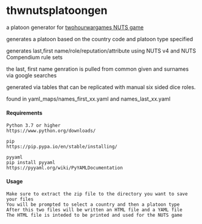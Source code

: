 # thwnutsplatoongen
a platoon generator for [twohourwargames NUTS game](http://www.twohourwargames.com/ww2.html)

generates a platoon based on the country code and platoon type specified 

generates last,first name/role/reputation/attribute using NUTS v4 and NUTS Compendium rule sets

the last, first name genration is pulled from common given and surnames via google searches

generated via tables that can be replicated with manual six sided dice roles. 

found in yaml_maps/names_first_xx.yaml and names_last_xx.yaml

#### Requirements

    Python 3.7 or higher 
    https://www.python.org/downloads/

    pip
    https://pip.pypa.io/en/stable/installing/

    pyyaml
    pip install pyyaml
    https://pyyaml.org/wiki/PyYAMLDocumentation

   

#### Usage

    Make sure to extract the zip file to the directory you want to save your files
    You will be prompted to select a country and then a platoon type
    After this two files will be written an HTML file and a YAML file
    The HTML file is inteded to be printed and used for the NUTS game
    
